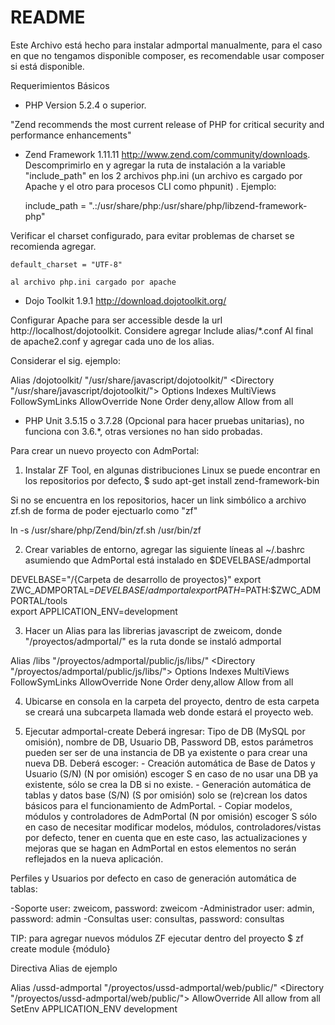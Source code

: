 README
======
Este Archivo está hecho para instalar admportal manualmente, para el caso en que no tengamos disponible composer, es recomendable usar composer si está disponible.


Requerimientos Básicos

- PHP Version
5.2.4 o superior.

"Zend recommends the most current release of PHP for critical security and performance enhancements" 

- Zend Framework 1.11.11 
http://www.zend.com/community/downloads.
Descomprimirlo en y agregar la ruta de instalación a la variable "include_path" en los 2 archivos php.ini 
	(un archivo es cargado por Apache y el otro para procesos CLI como phpunit) .
Ejemplo:

	include_path = ".:/usr/share/php:/usr/share/php/libzend-framework-php"
	
Verificar el charset configurado, para evitar problemas de charset se recomienda agregar.

	default_charset = "UTF-8" 
	
	al archivo php.ini cargado por apache

- Dojo Toolkit 1.9.1
http://download.dojotoolkit.org/

Configurar Apache para ser accessible desde la url http://localhost/dojotoolkit. 
Considere agregar 
Include alias/*.conf
Al final de apache2.conf y agregar cada uno de los alias.

Considerar el sig. ejemplo: 

Alias /dojotoolkit/ "/usr/share/javascript/dojotoolkit/"
<Directory "/usr/share/javascript/dojotoolkit/">
    Options Indexes MultiViews FollowSymLinks
    AllowOverride None
    Order deny,allow
    Allow from all
</Directory>


- PHP Unit 3.5.15 o 3.7.28 (Opcional para hacer pruebas unitarias), no funciona con 3.6.*, otras versiones no han sido probadas.


Para crear un nuevo proyecto con AdmPortal:

1. Instalar ZF Tool, en algunas distribuciones Linux se puede encontrar en los repositorios por defecto, 
$ sudo apt-get install zend-framework-bin

Si no se encuentra en los repositorios, hacer un link simbólico a archivo zf.sh de forma de poder ejectuarlo como "zf"

ln -s /usr/share/php/Zend/bin/zf.sh /usr/bin/zf


2. Crear variables de entorno, agregar las siguiente líneas al ~/.bashrc asumiendo que AdmPortal está instalado en $DEVELBASE/admportal 

DEVELBASE="/{Carpeta de desarrollo de proyectos}"
export ZWC_ADMPORTAL=$DEVELBASE/admportal
export PATH=$PATH:$ZWC_ADMPORTAL/tools  
export APPLICATION_ENV=development

3. Hacer un Alias para las librerias javascript de zweicom, donde "/proyectos/admportal/" es la ruta donde se instaló admportal

Alias /libs "/proyectos/admportal/public/js/libs/"
<Directory "/proyectos/admportal/public/js/libs/">
    Options Indexes MultiViews FollowSymLinks
    AllowOverride None
    Order deny,allow
    Allow from all
</Directory>

4. Ubicarse en consola en la carpeta del proyecto, dentro de esta carpeta se creará una subcarpeta llamada web donde estará el proyecto web.

5. Ejecutar admportal-create 
    Deberá ingresar: Tipo de DB (MySQL por omisión), nombre de DB, Usuario DB, Password DB, 
        estos parámetros pueden ser ser de una instancia de DB ya existente o para crear una nueva DB.
    Deberá escoger:
        - Creación automática de Base de Datos y Usuario (S/N) (N por omisión) escoger S en caso de no usar una DB ya existente, sólo se crea la DB si no existe. 
        - Generación automática de tablas y datos base (S/N) (S por omisión) solo se (re)crean los datos básicos para el funcionamiento de AdmPortal.
        - Copiar modelos, módulos y controladores de AdmPortal (N por omisión) escoger S sólo en caso de necesitar modificar modelos, módulos, controladores/vistas por defecto,
         tener en cuenta que en este caso, las actualizaciones y mejoras que se hagan en AdmPortal en estos elementos no serán reflejados en la nueva aplicación.    


Perfiles y Usuarios por defecto en caso de generación automática de tablas:

-Soporte         user: zweicom, password: zweicom
-Administrador   user: admin,   password: admin
-Consultas       user: consultas, password: consultas


TIP: para agregar nuevos módulos ZF ejecutar dentro del proyecto
$ zf create module {módulo} 

Directiva Alias de ejemplo

Alias /ussd-admportal "/proyectos/ussd-admportal/web/public/"
<Directory "/proyectos/ussd-admportal/web/public/">
    AllowOverride All
        allow from all
    SetEnv APPLICATION_ENV development
</Directory>
